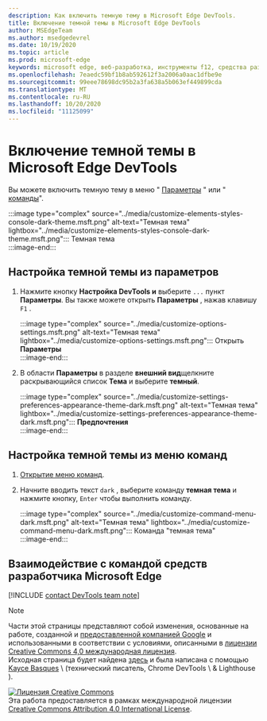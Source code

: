 ```yaml
---
description: Как включить темную тему в Microsoft Edge DevTools.
title: Включение темной темы в Microsoft Edge DevTools
author: MSEdgeTeam
ms.author: msedgedevrel
ms.date: 10/19/2020
ms.topic: article
ms.prod: microsoft-edge
keywords: microsoft edge, веб-разработка, инструменты f12, средства разработчика
ms.openlocfilehash: 7eaedc59bf1b8ab592612f3a2006a0aac1dfbe9e
ms.sourcegitcommit: 99eee78698dc95b2a3fa638a5b063ef449899cda
ms.translationtype: MT
ms.contentlocale: ru-RU
ms.lasthandoff: 10/20/2020
ms.locfileid: "11125099"
---
```

<!-- Copyright Kayce Basques 

   Licensed under the Apache License, Version 2.0 (the "License");
   you may not use this file except in compliance with the License.
   You may obtain a copy of the License at

       https://www.apache.org/licenses/LICENSE-2.0

   Unless required by applicable law or agreed to in writing, software
   distributed under the License is distributed on an "AS IS" BASIS,
   WITHOUT WARRANTIES OR CONDITIONS OF ANY KIND, either express or implied.
   See the License for the specific language governing permissions and
   limitations under the License.  -->

# Включение темной темы в Microsoft Edge DevTools  

Вы можете включить темную тему в меню " [Параметры](#set-up-dark-theme-from-settings) " или " [команды](#set-up-dark-theme-from-the-command-menu)".  

:::image type="complex" source="../media/customize-elements-styles-console-dark-theme.msft.png" alt-text="Темная тема" lightbox="../media/customize-elements-styles-console-dark-theme.msft.png":::
   Темная тема  
:::image-end:::  

## Настройка темной темы из параметров  

1.  Нажмите кнопку **Настройка DevTools и** выберите `...` пункт **Параметры**.  Вы также можете открыть **Параметры** , нажав клавишу `F1` .  
    
    :::image type="complex" source="../media/customize-options-settings.msft.png" alt-text="Темная тема" lightbox="../media/customize-options-settings.msft.png":::
       Открыть **Параметры**  
    :::image-end:::  

1.  В области **Параметры** в разделе **внешний вид**щелкните раскрывающийся список **Тема** и выберите **темный**.  
    
    :::image type="complex" source="../media/customize-settings-preferences-appearance-theme-dark.msft.png" alt-text="Темная тема" lightbox="../media/customize-settings-preferences-appearance-theme-dark.msft.png":::
       **Предпочтения**  
    :::image-end:::  

## Настройка темной темы из меню команд  

1.  [Открытие меню команд][DevtoolsCommandMenu].  
1.  Начните вводить текст `dark` , выберите команду **темная тема** и нажмите кнопку, `Enter` чтобы выполнить команду.  
    
    :::image type="complex" source="../media/customize-command-menu-dark.msft.png" alt-text="Темная тема" lightbox="../media/customize-command-menu-dark.msft.png":::
       Команда "темная тема"  
    :::image-end:::  
    
## Взаимодействие с командой средств разработчика Microsoft Edge  

[!INCLUDE [contact DevTools team note](../includes/contact-devtools-team-note.md)]  

<!-- links -->  

[DevtoolsCommandMenu]: ../command-menu/index.md "Меню команд | Документы Microsoft"  

> [!NOTE]
> Части этой страницы представляют собой изменения, основанные на работе, созданной и [предоставленной компанией Google][GoogleSitePolicies] и использованными в соответствии с условиями, описанными в [лицензии Creative Commons 4,0 международная лицензия][CCA4IL].  
> Исходная страница будет найдена [здесь](https://developers.google.com/web/tools/chrome-devtools/customize/dark-theme) и была написана с помощью [Kayce Basques][KayceBasques] \ (технический писатель, Chrome DevTools \ & Lighthouse \).  

[![Лицензия Creative Commons][CCby4Image]][CCA4IL]  
Эта работа предоставляется в рамках международной лицензии [Creative Commons Attribution 4.0 International License][CCA4IL].  

[CCA4IL]: https://creativecommons.org/licenses/by/4.0  
[CCby4Image]: https://i.creativecommons.org/l/by/4.0/88x31.png  
[GoogleSitePolicies]: https://developers.google.com/terms/site-policies  
[KayceBasques]: https://developers.google.com/web/resources/contributors/kaycebasques  

